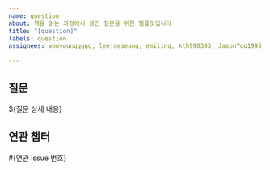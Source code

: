 ```yaml
---
name: question
about: 책을 읽는 과정에서 생긴 질문을 위한 템플릿입니다
title: "[question]"
labels: question
assignees: wooyounggggg, leejaeseung, emiling, kth990303, JasonYoo1995

---
```


## 질문

${질문 상세 내용}

## 연관 챕터

#{연관 issue 번호}

